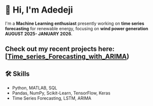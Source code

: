 # 👋 Hi, I'm Adedeji

I'm a **Machine Learning enthusiast** presently working on **time series forecasting** for renewable energy, focusing on **wind power generation AUGUST 2025- JANUARY 2026**.  

Check out my recent projects here: [[Time_series_Forecasting_with_ARIMA](https://github.com/Dejiwonder/Time_series_Forecasting_with_ARIMA/blob/main/Arima.ipynb))
---
## 🛠️ Skills
- Python, MATLAB, SQL  
- Pandas, NumPy, Scikit-Learn, TensorFlow, Keras  
- Time Series Forecasting, LSTM, ARIMA  
